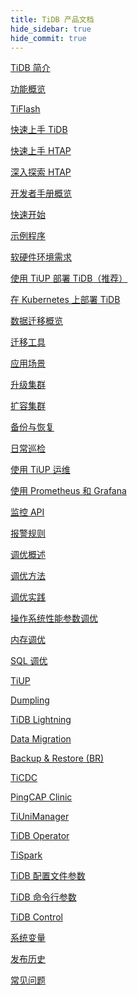 ```yaml
---
title: TiDB 产品文档
hide_sidebar: true
hide_commit: true
---
```


<LearningPathContainer platform="tidb" title="TiDB" subTitle="TiDB 是 PingCAP 公司自主设计、研发的开源分布式关系型数据库。您可以在这里查看概念介绍、操作指南、应用开发、参考等产品文档。">

<LearningPath label="了解" icon="cloud1">

[TiDB 简介](https://docs.pingcap.com/zh/tidb/v7.0/overview)

[功能概览](https://docs.pingcap.com/zh/tidb/v7.0/basic-features)

[TiFlash](https://docs.pingcap.com/zh/tidb/v7.0/tiflash-overview)

</LearningPath>

<LearningPath label="试用" icon="cloud5">

[快速上手 TiDB](https://docs.pingcap.com/zh/tidb/v7.0/quick-start-with-tidb)

[快速上手 HTAP](https://docs.pingcap.com/zh/tidb/v7.0/quick-start-with-htap)

[深入探索 HTAP](https://docs.pingcap.com/zh/tidb/v7.0/explore-htap)

</LearningPath>

<LearningPath label="开发" icon="doc8">

[开发者手册概览](https://docs.pingcap.com/zh/tidb/v7.0/dev-guide-overview)

[快速开始](https://docs.pingcap.com/zh/tidb/v7.0/dev-guide-build-cluster-in-cloud)

[示例程序](https://docs.pingcap.com/zh/tidb/v7.0/dev-guide-sample-application-spring-boot)

</LearningPath>

<LearningPath label="部署" icon="deploy">

[软硬件环境需求](https://docs.pingcap.com/zh/tidb/v7.0/hardware-and-software-requirements)

[使用 TiUP 部署 TiDB（推荐）](https://docs.pingcap.com/zh/tidb/v7.0/production-deployment-using-tiup)

[在 Kubernetes 上部署 TiDB](https://docs.pingcap.com/zh/tidb/v7.0/tidb-in-kubernetes)

</LearningPath>

<LearningPath label="迁移" icon="cloud3">

[数据迁移概览](https://docs.pingcap.com/zh/tidb/v7.0/migration-overview)

[迁移工具](https://docs.pingcap.com/zh/tidb/v7.0/migration-tools)

[应用场景](https://docs.pingcap.com/zh/tidb/v7.0/migrate-aurora-to-tidb)

</LearningPath>

<LearningPath label="运维" icon="maintain">

[升级集群](https://docs.pingcap.com/zh/tidb/v7.0/upgrade-tidb-using-tiup)

[扩容集群](https://docs.pingcap.com/zh/tidb/v7.0/scale-tidb-using-tiup)

[备份与恢复](https://docs.pingcap.com/zh/tidb/v7.0/backup-and-restore-overview)

[日常巡检](https://docs.pingcap.com/zh/tidb/v7.0/daily-check)

[使用 TiUP 运维](https://docs.pingcap.com/zh/tidb/v7.0/maintain-tidb-using-tiup)

</LearningPath>

<LearningPath label="监控" icon="cloud6">

[使用 Prometheus 和 Grafana](https://docs.pingcap.com/zh/tidb/v7.0/tidb-monitoring-framework)

[监控 API](https://docs.pingcap.com/zh/tidb/v7.0/tidb-monitoring-api)

[报警规则](https://docs.pingcap.com/zh/tidb/v7.0/alert-rules)

</LearningPath>

<LearningPath label="调优" icon="tidb-cloud-tune">

[调优概述](https://docs.pingcap.com/zh/tidb/v7.0/performance-tuning-overview)

[调优方法](https://docs.pingcap.com/zh/tidb/v7.0/performance-tuning-methods)

[调优实践](https://docs.pingcap.com/zh/tidb/v7.0/performance-tuning-practices)

[操作系统性能参数调优](https://docs.pingcap.com/zh/tidb/v7.0/tune-operating-system)

[内存调优](https://docs.pingcap.com/zh/tidb/v7.0/configure-memory-usage)

[SQL 调优](https://docs.pingcap.com/zh/tidb/v7.0/sql-tuning-overview)

</LearningPath>

<LearningPath label="工具" icon="doc7">

[TiUP](https://docs.pingcap.com/zh/tidb/v7.0/tiup-overview)

[Dumpling](https://docs.pingcap.com/zh/tidb/v7.0/dumpling-overview)

[TiDB Lightning](https://docs.pingcap.com/zh/tidb/v7.0/tidb-lightning-overview)

[Data Migration](https://docs.pingcap.com/zh/tidb/v7.0/dm-overview)

[Backup & Restore (BR)](https://docs.pingcap.com/zh/tidb/v7.0/backup-and-restore-overview)

[TiCDC](https://docs.pingcap.com/zh/tidb/v7.0/ticdc-overview)

[PingCAP Clinic](https://docs.pingcap.com/zh/tidb/v7.0/clinic-introduction)

[TiUniManager](https://docs.pingcap.com/zh/tidb/v7.0/tiunimanager-overview)

[TiDB Operator](https://docs.pingcap.com/zh/tidb/v7.0/tidb-operator-overview)

[TiSpark](https://docs.pingcap.com/zh/tidb/v7.0/tispark-overview)

</LearningPath>

<LearningPath label="参考" icon="cloud-dev">

[TiDB 配置文件参数](https://docs.pingcap.com/zh/tidb/v7.0/tidb-configuration-file)

[TiDB 命令行参数](https://docs.pingcap.com/zh/tidb/v7.0/command-line-flags-for-tidb-configuration)

[TiDB Control](https://docs.pingcap.com/zh/tidb/v7.0/tidb-control)

[系统变量](https://docs.pingcap.com/zh/tidb/v7.0/system-variables)

[发布历史](https://docs.pingcap.com/zh/tidb/v7.0/release-notes)

[常见问题](https://docs.pingcap.com/zh/tidb/v7.0/faq-overview)

</LearningPath>

</LearningPathContainer>
